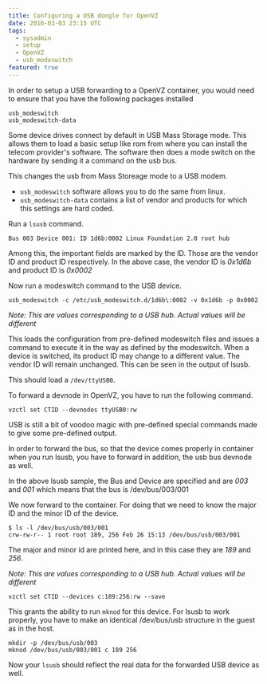 ```yaml
---
title: Configuring a USB dongle for OpenVZ
date: 2016-03-03 23:15 UTC
tags:
  - sysadmin
  - setup
  - OpenVZ
  - usb_modeswitch 
featured: true
---
```


In order to setup a USB forwarding to a OpenVZ container,
you would need to ensure that you have the following packages
installed

    usb_modeswitch
    usb_modeswitch-data

Some device drives connect by default in USB Mass Storage mode.
This allows them to load a basic setup like rom from where you can
install the telecom provider's software. The software then does 
a mode switch on the hardware by sending it a command on the usb
bus.

This changes the usb from Mass Storeage mode to a USB modem.

- `usb_modeswitch` software allows you to do the same from linux. 
- `usb_modeswitch-data` contains a list of vendor and products for which
this settings are hard coded. 

Run a `lsusb` command.

    Bus 003 Device 001: ID 1d6b:0002 Linux Foundation 2.0 root hub

Among this, the important fields are marked by the ID. Those are the
vendor ID and product ID respectively. In the above case, the vendor
ID is *0x1d6b* and product ID is *0x0002* 

Now run a modeswitch command to the USB device.

    usb_modeswitch -c /etc/usb_modeswitch.d/1d6b\:0002 -v 0x1d6b -p 0x0002

*Note: This are values corresponding to a USB hub. Actual values will be different*

This loads the configuration from pre-defined modeswitch files and 
issues a command to execute it in the way as defined by the modeswitch.
When a device is switched, its product ID may change to a different value. 
The vendor ID will remain unchanged. This can be seen in the output of lsusb.

This should load a `/dev/ttyUSB0`.

To forward a devnode in OpenVZ, you have to run the following command.

    vzctl set CTID --devnodes ttyUSB0:rw

USB is still a bit of voodoo magic with pre-defined special commands made to
give some pre-defined output.

In order to forward the bus, so that the device comes properly in container
when you run lsusb, you have to forward in addition, the usb bus devnode as 
well.

In the above lsusb sample, the Bus and Device are specified and are *003* and *001*
which means that the bus is /dev/bus/003/001

We now forward to the container. For doing that we need to know the major ID and the
minor ID of the device.

    $ ls -l /dev/bus/usb/003/001
    crw-rw-r-- 1 root root 189, 256 Feb 26 15:13 /dev/bus/usb/003/001

The major and minor id are printed here, and in this case they are *189* and *256*.

*Note: This are values corresponding to a USB hub. Actual values will be different*

    vzctl set CTID --devices c:189:256:rw --save

This grants the ability to run `mknod` for this device. For lsusb to work properly, 
you have to make an identical /dev/bus/usb structure in the guest as in the host.

    mkdir -p /dev/bus/usb/003
    mknod /dev/bus/usb/003/001 c 189 256

Now your `lsusb` should reflect the real data for the forwarded USB device as well.
